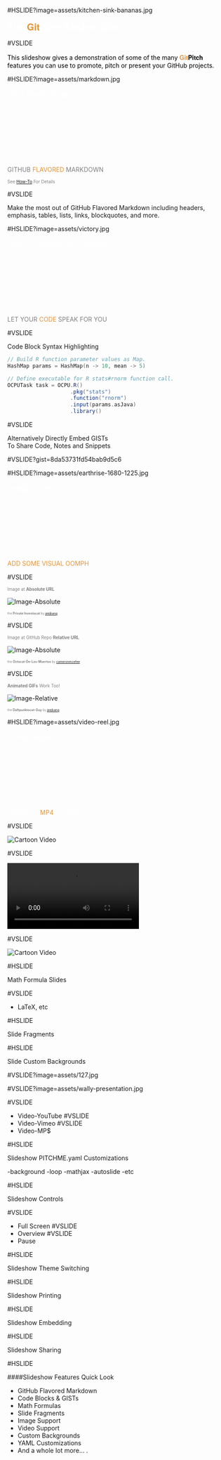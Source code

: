 #HSLIDE?image=assets/kitchen-sink-bananas.jpg

<span style="color:white; font-size: 1.5em; font-weight: bold">The <span style="color:#e49436;font-family:Helvetica Neue; font-weight:bold">Git</span><span style="font-family:Helvetica Neue; font-weight:bold">Pitch</span> Kitchen Sink</span>


#VSLIDE

<span style="color:black">This slideshow gives a demonstration of some of the many <span style="font-family:Helvetica Neue; font-weight:bold"><span style="color:#e49436">Git</span>Pitch</span> features you can use to promote, pitch or present your GitHub projects.</span>


#HSLIDE?image=assets/markdown.jpg

<span style="color:white; font-size:1.3em">Markdown Slides</span>
<br><br><br><br><br>
<br><br><br><br><br>
<span style="color:gray; text-transform:uppercase">GitHub <span style="color:#e49436">Flavored</span> Markdown</span>

<span style="font-size:0.7em; color:gray">See <a href="#" target="_blank">How-To</a> For Details</span>


#VSLIDE

Make the most out of GitHub Flavored Markdown including headers, emphasis, tables, lists, links, blockquotes, and more.


#HSLIDE?image=assets/victory.jpg

<span style="color:white; font-size:1.3em">Code Blocks & GIST Slides</span>
<br><br><br><br><br>
<br><br><br><br><br>
<span style="color:gray; text-transform:uppercase">Let your <span style="color:#e49436">code</span> speak for you</span>


#VSLIDE

Code Block Syntax Highlighting

```scala
// Build R function parameter values as Map.
HashMap params = HashMap(n -> 10, mean -> 5)

// Define executable for R stats#rnorm function call.
OCPUTask task = OCPU.R()
                    .pkg("stats")
                    .function("rnorm")
                    .input(params.asJava)
                    .library()
```


#VSLIDE

Alternatively Directly Embed GISTs
<br>
To Share Code, Notes and Snippets


#VSLIDE?gist=8da53731fd54bab9d5c6


#HSLIDE?image=assets/earthrise-1680-1225.jpg

<span style="color:white; font-size: 1.3em">Image Slides</span>
<br><br><br><br><br>
<br><br><br><br><br>
<span style="color:#e49436; font-size:1em; text-transform:uppercase">Add some <span style="color:#e49436">visual oomph</span></span>


#VSLIDE

<span style="color:gray; font-size:0.7em">Image at <b>Absolute URL</b></span>

![Image-Absolute](assets/octocat-privateinvestocat.jpg)

<span style="color:gray; font-size: 0.5em;">the <b>Private Investocat</b> by <a href="https://github.com/jeejkang" target="_blank">jeejkang</a></span>


#VSLIDE

<span style="color:gray; font-size:0.7em">Image at GitHub Repo <b>Relative URL</b></span>

![Image-Absolute](assets/octocat-de-los-muertos.jpg)

<span style="color:gray; font-size:0.5em">the <b>Octocat-De-Los-Muertos</b> by <a href="https://github.com/cameronmcefee" target="_blank">cameronmcefee</a></span>


#VSLIDE

<span style="color:gray; font-size:0.7em"><b>Animated GIFs</b> Work Too!</span>

![Image-Relative](assets/octocat-daftpunkocat.gif)

<span style="color:gray; font-size:0.5em">the <b>Daftpunktocat-Guy</b> by <a href="https://github.com/jeejkang" target="_blank">jeejkang</a></span>


#HSLIDE?image=assets/video-reel.jpg

<span style="font-size:1.3em"><span style="color:white">Video</span><span style="color:white"> Slides</span></span>
<br><br><br><br><br>
<br><br><br><br><br>
<span style="font-size:1.0em; color:white">YouTube ~ <span style="color:#e49436"> MP4 </span>~ Vimeo</span>

#VSLIDE

![Cartoon Video](https://www.youtube.com/embed/mkiDkkdGGAQ)

#VSLIDE

![Cartoon Video](http://clips.vorwaerts-gmbh.de/big_buck_bunny.mp4)

#VSLIDE

![Cartoon Video](https://player.vimeo.com/video/111525512)


#HSLIDE

Math Formula Slides

#VSLIDE
- LaTeX, etc

#HSLIDE

Slide Fragments

#HSLIDE

Slide Custom Backgrounds

#VSLIDE?image=assets/127.jpg

#VSLIDE?image=assets/wally-presentation.jpg

#VSLIDE
- Video-YouTube
#VSLIDE
- Video-Vimeo
#VSLIDE
- Video-MP$

#HSLIDE

Slideshow PITCHME.yaml Customizations

-background
-loop
-mathjax
-autoslide
-etc


#HSLIDE

Slideshow Controls

#VSLIDE
- Full Screen
#VSLIDE
- Overview
#VSLIDE
- Pause

#HSLIDE

Slideshow Theme Switching

#HSLIDE

Slideshow Printing

#HSLIDE

Slideshow Embedding

#HSLIDE

Slideshow Sharing

#HSLIDE

####Slideshow Features Quick Look

- GitHub Flavored Markdown <!-- .element: class="fragment" data-fragment-index="1" -->
- Code Blocks & GISTs <!-- .element: class="fragment" data-fragment-index="2" -->
- Math Formulas <!-- .element: class="fragment" data-fragment-index="3" -->
- Slide Fragments <!-- .element: class="fragment" data-fragment-index="4" -->
- Image Support <!-- .element: class="fragment" data-fragment-index="5" -->
- Video Support <!-- .element: class="fragment" data-fragment-index="6" -->
- Custom Backgrounds <!-- .element: class="fragment" data-fragment-index="7" -->
- YAML Customizations <!-- .element: class="fragment" data-fragment-index="8" -->
- And a whole lot more... <!-- .element: class="fragment" data-fragment-index="9" -->.

